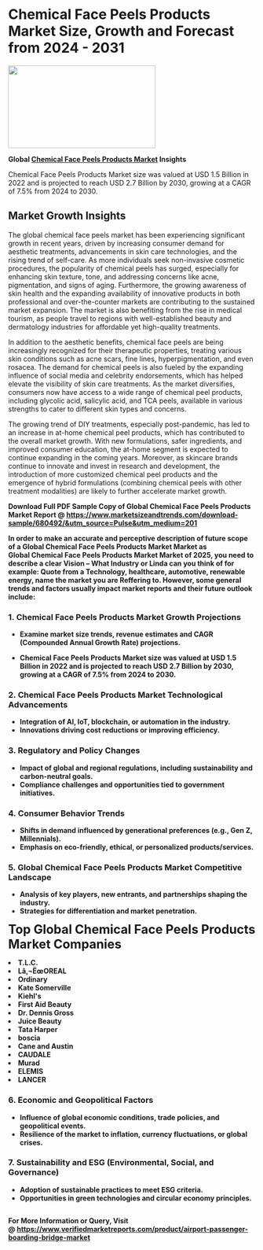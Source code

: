 <H1>Chemical Face Peels Products Market Size, Growth and Forecast from 2024 - 2031</H1><img class="aligncenter size-medium wp-image-584254" src="https://thirdeyenews.in/wp-content/uploads/2024/09/Global-Market-Research-300x168.jpeg" alt="" width="300" height="168" /><p><strong>Global&nbsp;<a href="https://www.marketsizeandtrends.com/download-sample/680492/&amp;utm_source=Pulse&amp;utm_medium=201">Chemical Face Peels Products Market</a> Insights</strong></p><p>Chemical Face Peels Products Market size was valued at USD 1.5 Billion in 2022 and is projected to reach USD 2.7 Billion by 2030, growing at a CAGR of 7.5% from 2024 to 2030.</p><p><h2>Market Growth Insights</h2> <p>The global chemical face peels market has been experiencing significant growth in recent years, driven by increasing consumer demand for aesthetic treatments, advancements in skin care technologies, and the rising trend of self-care. As more individuals seek non-invasive cosmetic procedures, the popularity of chemical peels has surged, especially for enhancing skin texture, tone, and addressing concerns like acne, pigmentation, and signs of aging. Furthermore, the growing awareness of skin health and the expanding availability of innovative products in both professional and over-the-counter markets are contributing to the sustained market expansion. The market is also benefiting from the rise in medical tourism, as people travel to regions with well-established beauty and dermatology industries for affordable yet high-quality treatments.</p> <p><strong></strong></p> <p>In addition to the aesthetic benefits, chemical face peels are being increasingly recognized for their therapeutic properties, treating various skin conditions such as acne scars, fine lines, hyperpigmentation, and even rosacea. The demand for chemical peels is also fueled by the expanding influence of social media and celebrity endorsements, which has helped elevate the visibility of skin care treatments. As the market diversifies, consumers now have access to a wide range of chemical peel products, including glycolic acid, salicylic acid, and TCA peels, available in various strengths to cater to different skin types and concerns.</p> <p>The growing trend of DIY treatments, especially post-pandemic, has led to an increase in at-home chemical peel products, which has contributed to the overall market growth. With new formulations, safer ingredients, and improved consumer education, the at-home segment is expected to continue expanding in the coming years. Moreover, as skincare brands continue to innovate and invest in research and development, the introduction of more customized chemical peel products and the emergence of hybrid formulations (combining chemical peels with other treatment modalities) are likely to further accelerate market growth.</p> <p><strong></p><p><span class=""><strong>Download Full PDF Sample Copy of Global Chemical Face Peels Products Market Report</strong> @ <a href="https://www.marketsizeandtrends.com/download-sample/680492/&amp;utm_source=Pulse&amp;utm_medium=201" target="_blank">https://www.marketsizeandtrends.com/download-sample/680492/&amp;utm_source=Pulse&amp;utm_medium=201</a></span></p><p>In order to make an accurate and perceptive description of future scope of a Global&nbsp;Chemical Face Peels Products Market Market as Global&nbsp;Chemical Face Peels Products Market Market of 2025, you need to describe a clear Vision &ndash; What Industry or Linda can you think of for example: Quote from a Technology, healthcare, automotive, renewable energy, name the market you are Reffering to. However, some general trends and factors usually impact market reports and their future outlook include:</p><h3>1.&nbsp;<strong>Chemical Face Peels Products Market Growth Projections</strong></h3><ul><li>Examine market size trends, revenue estimates and CAGR (Compounded Annual Growth Rate) projections.</li><li><p>Chemical Face Peels Products Market size was valued at USD 1.5 Billion in 2022 and is projected to reach USD 2.7 Billion by 2030, growing at a CAGR of 7.5% from 2024 to 2030.</p></li></ul><h3>2.&nbsp;<strong>Chemical Face Peels Products Market Technological Advancements</strong></h3><ul><li>Integration of AI, IoT, blockchain, or automation in the industry.</li><li>Innovations driving cost reductions or improving efficiency.</li></ul><h3>3.&nbsp;<strong>Regulatory and Policy Changes</strong></h3><ul><li>Impact of global and regional regulations, including sustainability and carbon-neutral goals.</li><li>Compliance challenges and opportunities tied to government initiatives.</li></ul><h3>4.&nbsp;<strong>Consumer Behavior Trends</strong></h3><ul><li>Shifts in demand influenced by generational preferences (e.g., Gen Z, Millennials).</li><li>Emphasis on eco-friendly, ethical, or personalized products/services.</li></ul><h3>5.&nbsp;<strong>Global Chemical Face Peels Products Market Competitive Landscape</strong></h3><ul><li>Analysis of key players, new entrants, and partnerships shaping the industry.</li><li>Strategies for differentiation and market penetration.</li></ul><p data-pm-slice="1 1 []"><span style="color: inherit; font-family: inherit; font-size: 25px;">Top Global Chemical Face Peels Products Market Companies</span></p><div class="" data-test-id=""><p><li>T.L.C.</li><li> Lâ‚¬ËœOREAL</li><li> Ordinary</li><li> Kate Somerville</li><li> Kiehl's</li><li> First Aid Beauty</li><li> Dr. Dennis Gross</li><li> Juice Beauty</li><li> Tata Harper</li><li> boscia</li><li> Cane and Austin</li><li> CAUDALE</li><li> Murad</li><li> ELEMIS</li><li> LANCER</li></p></div><h3>6.&nbsp;<strong>Economic and Geopolitical Factors</strong></h3><ul><li>Influence of global economic conditions, trade policies, and geopolitical events.</li><li>Resilience of the market to inflation, currency fluctuations, or global crises.</li></ul><h3>7.&nbsp;<strong>Sustainability and ESG (Environmental, Social, and Governance)</strong></h3><ul><li>Adoption of sustainable practices to meet ESG criteria.</li><li>Opportunities in green technologies and circular economy principles.</li></ul><h2><strong style="font-size: 14px;">For More Information or Query, Visit @&nbsp;</strong><a style="background-color: #ffffff; font-size: 14px;" href="https://www.marketsizeandtrends.com/report/chemical-face-peels-products-market/" target="_blank">https://www.verifiedmarketreports.com/product/airport-passenger-boarding-bridge-market</a></h2>
